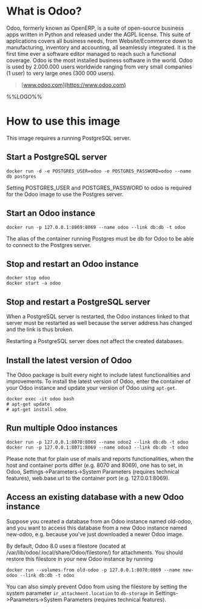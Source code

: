 # What is Odoo?

Odoo, formerly known as OpenERP, is a suite of open-source business apps 
written in Python and released under the AGPL license. This suite of 
applications covers all business needs, from Website/Ecommerce down to 
manufacturing, inventory and accounting, all seamlessly integrated. It is the 
first time ever a software editor managed to reach such a functional coverage. 
Odoo is the most installed business software in the world. Odoo is used by 
2.000.000 users worldwide ranging from very small companies (1 user) to very 
large ones (300 000 users). 

> [www.odoo.com](https://www.odoo.com)

%%LOGO%%

# How to use this image

This image requires a running PostgreSQL server. 

## Start a PostgreSQL server

	docker run -d -e POSTGRES_USER=odoo -e POSTGRES_PASSWORD=odoo --name db postgres

Setting POSTGRES\_USER and POSTGRES\_PASSWORD to odoo is required for the Odoo 
image to use the Postgres server.

## Start an Odoo instance

	docker run -p 127.0.0.1:8069:8069 --name odoo --link db:db -t odoo

The alias of the container running Postgres must be db for Odoo to be able
to connect to the Postgres server.

## Stop and restart an Odoo instance
	
	docker stop odoo
	docker start -a odoo

## Stop and restart a PostgreSQL server
When a PostgreSQL server is restarted, the Odoo instances 
linked to that server must be restarted as well because the server address has 
changed and the link is thus broken. 

Restarting a PostgreSQL server does not affect the created databases.

## Install the latest version of Odoo
The Odoo package is built every night to include latest functionalities and improvements.
To install the latest version of Odoo, enter the container of your Odoo instance
and update your version of Odoo using `apt-get`.

	docker exec -it odoo bash
	# apt-get update
	# apt-get install odoo

## Run multiple Odoo instances
	
	docker run -p 127.0.0.1:8070:8069 --name odoo2 --link db:db -t odoo
	docker run -p 127.0.0.1:8071:8069 --name odoo3 --link db:db -t odoo

Please note that for plain use of mails and reports functionalities, when the 
host and container ports differ (e.g. 8070 and 8069), one has to set, 
in Odoo, Settings->Parameters->System Parameters (requires technical features), 
web.base.url to the container port (e.g. 127.0.0.1:8069).

## Access an existing database with a new Odoo instance
Suppose you created a database from an Odoo instance named old-odoo, and you 
want to access this database from a new Odoo instance named new-odoo, e.g. 
because you've just downloaded a newer Odoo image.

By default, Odoo 8.0 uses a filestore (located at /var/lib/odoo/.local/share/Odoo/filestore/) 
for attachments. You should restore this filestore in your new Odoo instance by
running

	docker run --volumes-from old-odoo -p 127.0.0.1:8070:8069 --name new-odoo --link db:db -t odoo

You can also simply prevent Odoo from using the filestore by setting the system
parameter `ir_attachment.location` to `db-storage` in Settings->Parameters->System 
Parameters (requires technical features).
